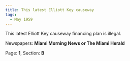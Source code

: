 ```yaml
---  
title: This latest Elliott Key causeway  
tags:  
  - May 1959  
---  
```

  
This latest Elliott Key causeway financing plan is illegal.  
  
Newspapers: **Miami Morning News or The Miami Herald**  
  
Page: **1**, Section: **B** 
